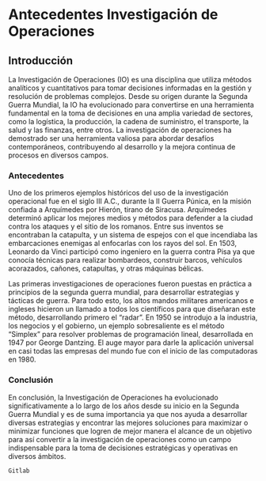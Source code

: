 # Antecedentes Investigación de Operaciones

## Introducción

La Investigación de Operaciones (IO) es una disciplina que utiliza métodos
analíticos y cuantitativos para tomar decisiones informadas en la gestión y
resolución de problemas complejos. Desde su origen durante la Segunda Guerra
Mundial, la IO ha evolucionado para convertirse en una herramienta fundamental en
la toma de decisiones en una amplia variedad de sectores, como la logística, la
producción, la cadena de suministro, el transporte, la salud y las finanzas, entre
otros.
La investigación de operaciones ha demostrado ser una herramienta valiosa para
abordar desafíos contemporáneos, contribuyendo al desarrollo y la mejora continua
de procesos en diversos campos.

### Antecedentes

Uno de los primeros ejemplos históricos del uso de la investigación operacional fue
en el siglo III A.C., durante la II Guerra Púnica, en la misión confiada a Arquímedes
por Hierón, tirano de Siracusa. Arquímedes determinó aplicar los mejores medios y
métodos para defender a la ciudad contra los ataques y el sitio de los romanos.
Entre sus inventos se encontraban la catapulta, y un sistema de espejos
con el que incendiaba las embarcaciones enemigas al enfocarlas con los rayos
del sol. En 1503, Leonardo da Vinci participó como ingeniero en la guerra contra
Pisa ya que conocía técnicas para realizar bombardeos, construir barcos,
vehículos acorazados, cañones, catapultas, y otras máquinas bélicas.

Las primeras investigaciones de operaciones fueron puestas en práctica a principios
de la segunda guerra mundial, para desarrollar estrategias y tácticas de guerra. Para
todo esto, los altos mandos militares americanos e ingleses hicieron un llamado a
todos los científicos para que diseñaran este método, desarrollando primero
el “radar”. En 1950 se introdujo a la industria, los negocios y el gobierno, un ejemplo
sobresaliente es el método “Simplex” para resolver problemas de programación
lineal, desarrollada en 1947 por George Dantzing. El auge mayor para darle la
aplicación universal en casi todas las empresas del mundo fue con el inicio de las
computadoras en 1980.


### Conclusión

En conclusión, la Investigación de Operaciones ha evolucionado significativamente
a lo largo de los años desde su inicio en la Segunda Guerra Mundial y es de suma
importancia ya que nos ayuda a desarrollar diversas estrategias y encontrar las
mejores soluciones para maximizar o minimizar funciones que logren de mejor
manera el alcance de un objetivo para así convertir a la investigación de
operaciones como un campo indispensable para la toma de decisiones estratégicas
y operativas en diversos ámbitos.

```
Gitlab
```
